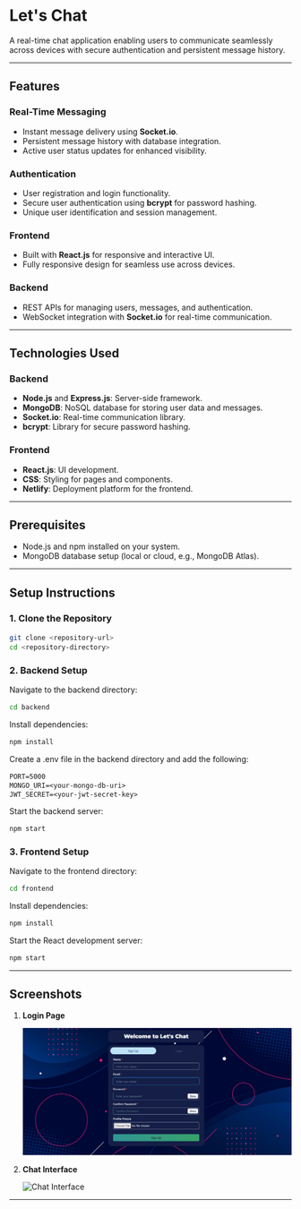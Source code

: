 # Let's Chat

A real-time chat application enabling users to communicate seamlessly across devices with secure authentication and persistent message history.

---

## Features

### Real-Time Messaging
- Instant message delivery using **Socket.io**.
- Persistent message history with database integration.
- Active user status updates for enhanced visibility.

### Authentication
- User registration and login functionality.
- Secure user authentication using **bcrypt** for password hashing.
- Unique user identification and session management.

### Frontend
- Built with **React.js** for responsive and interactive UI.
- Fully responsive design for seamless use across devices.

### Backend
- REST APIs for managing users, messages, and authentication.
- WebSocket integration with **Socket.io** for real-time communication.

---

## Technologies Used

### Backend
- **Node.js** and **Express.js**: Server-side framework.
- **MongoDB**: NoSQL database for storing user data and messages.
- **Socket.io**: Real-time communication library.
- **bcrypt**: Library for secure password hashing.

### Frontend
- **React.js**: UI development.
- **CSS**: Styling for pages and components.
- **Netlify**: Deployment platform for the frontend.

---

## Prerequisites

- Node.js and npm installed on your system.
- MongoDB database setup (local or cloud, e.g., MongoDB Atlas).

---

## Setup Instructions

### 1. Clone the Repository
```bash
git clone <repository-url>
cd <repository-directory>
```

### 2. Backend Setup
Navigate to the backend directory:

```bash
cd backend
```

Install dependencies:

```bash
npm install
```

Create a .env file in the backend directory and add the following:

```env
PORT=5000
MONGO_URI=<your-mongo-db-uri>
JWT_SECRET=<your-jwt-secret-key>
```

Start the backend server:

```bash
npm start
```

### 3. Frontend Setup
Navigate to the frontend directory:

```bash
cd frontend
```

Install dependencies:

```bash
npm install
```

Start the React development server:

```bash
npm start
```

---

## Screenshots

1. **Login Page**

   ![Login Page](./screenshots/login.png)

2. **Chat Interface**

   ![Chat Interface](./screenshots/chat.png)

---
